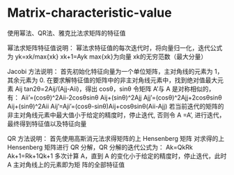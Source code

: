# Matrix-characteristic-value

使用幂法、QR法、雅克比法求矩阵的特征值

幂法求矩阵特征值说明： 幂法求特征值的每次迭代时，将向量归一化，迭代公式为 yk=xk/max{xk} xk+1=Ayk max{xk}为向量 xk的无穷范数（最大分量）

Jacobi 方法说明： 首先初始化特征向量为一个单位矩阵，主对角线的元素为 1，其余元素为 0. 在要求解特征值的矩阵中的非主对角线元素中，找到绝对值最大元素 Aij tan2θ=2Aij/(Ajj-Aii)，得出 cosθ，sinθ 令矩阵 A’与 A 是对称相似的，有： Aii’=(cosθ)^2Aii-2cosθsinθ Aij+(sinθ)^2Ajj Ajj’=(cosθ)^2Ajj+2cosθsinθ Aij+(sinθ)^2Aii Aij’=Aji’=(cosθ-sinθ)Aij+cosθsinθ(Aii-Ajj) 若当前迭代的矩阵的非主对角线元素中最大值小于给定的精度时，停止迭代, 否则令 A =A’, 进行迭代，最终得到特征值以及特征向量

QR 方法说明： 首先使用高斯消元法求得矩阵的上 Hensenberg 矩阵 对求得的上 Hensenberg 矩阵进行 QR 分解，QR 分解的迭代公式为： Ak=QkRk Ak+1=Rk+1Qk+1
多次计算 A，直到 A 的变化小于给定的精度时，停止迭代，此时 A 主对角线上的元素即为矩 阵的全部特征值
